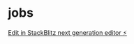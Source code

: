 # jobs

[Edit in StackBlitz next generation editor ⚡️](https://stackblitz.com/~/github.com/MOODANILCHOWHAN/jobs)